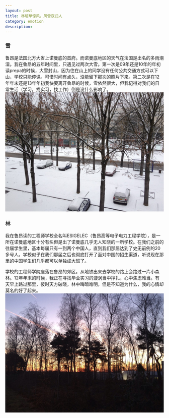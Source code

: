 ```yaml
---
layout: post
title: 林暗草惊风，风雪夜归人
category: emotion
description: 
---
```

### 雪
鲁昂是法国北方大省上诺曼底的首府。而诺曼底地区的天气在法国是出名的多雨潮湿。我在鲁昂的五年时间里，只遇见过两次大雪。第一次是09年还是10年的年初读prepa的时候，大雪封山，因为住在山上的同学没有任何公共交通方式可以下山，学校只能停课。可惜时间有点久，没能留下那次的照片下来。第二次是在12年年末还是13年年初我快要离开鲁昂的时候，雪依然很大，但我记得对我们的日常生活（学习，找实习，找工作）倒是没什么影响了。
![Rouen3](/images/emotion/Rouen/2013RouenSnow.jpg)

### 林
我在鲁昂读的工程师学校全名叫ESIGELEC（鲁昂高等电子电力工程学院），是一所在诺曼底地区十分有名但是出了诺曼底几乎无人知晓的一所学校。在我们之前的往届学生里，基本每届只有一到两个中国人，直到我们那届达到了史无前例的20多号人。学校似乎在我们那届之后也彻底打开了面对中国的招生渠道，听说现在那里的中国学生们几乎都可以单独成大班了。

学校的工程师学院座落在鲁昂的郊区。从地铁出来去学校的路上会路过一片小森林。12年年末的时候，我正在寻找毕业实习的漩涡当中挣扎，心中焦虑难当。有天早上路过那里，彼时天方破晓，林中晦暗难明，但是不知道为什么，我的心情却莫名的好了起来。
![Rouen4](/images/emotion/Rouen/2012ESIGELECForest.jpg)
